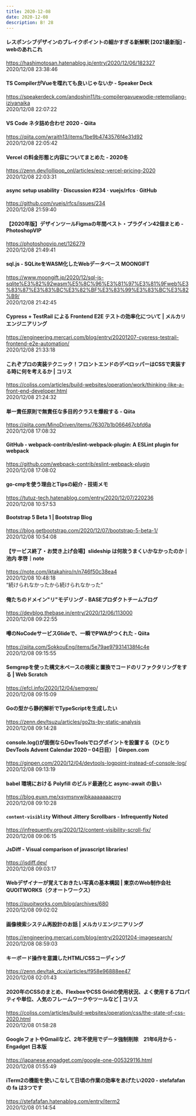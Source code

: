 ```yaml
---
title: 2020-12-08
date: 2020-12-08
description: B! 28
---
```


#### レスポンシブデザインのブレイクポイントの細かすぎる新解釈 [2021最新版] - webのあれこれ
https://hashimotosan.hatenablog.jp/entry/2020/12/06/182327<br>
2020/12/08 23:38:46<br>


#### TS CompilerがVueを喋れても良いじゃないか - Speaker Deck
https://speakerdeck.com/andoshin11/ts-compilergavuewodie-retemoliang-iziyanaika<br>
2020/12/08 22:07:22<br>


#### VS Code ネタ詰め合わせ 2020 - Qiita
https://qiita.com/wraith13/items/1be9b4743576f4e31d92<br>
2020/12/08 22:05:42<br>


#### Vercel の料金形態と内容についてまとめた - 2020冬
https://zenn.dev/lollipop_onl/articles/eoz-vercel-pricing-2020<br>
2020/12/08 22:03:31<br>


#### async setup usability · Discussion #234 · vuejs/rfcs · GitHub
https://github.com/vuejs/rfcs/issues/234<br>
2020/12/08 21:59:40<br>


#### 【2020年版】デザインツールFigmaの年間ベスト・プラグイン42個まとめ - PhotoshopVIP
https://photoshopvip.net/126279<br>
2020/12/08 21:49:41<br>


#### sql.js - SQLiteをWASM化したWebデータベース MOONGIFT
https://www.moongift.jp/2020/12/sql-js-sqlite%E3%82%92wasm%E5%8C%96%E3%81%97%E3%81%9Fweb%E3%83%87%E3%83%BC%E3%82%BF%E3%83%99%E3%83%BC%E3%82%B9/<br>
2020/12/08 21:42:45<br>


#### Cypress + TestRail による Frontend E2E テストの効率化について | メルカリエンジニアリング
https://engineering.mercari.com/blog/entry/20201207-cypress-testrail-frontend-e2e-automation/<br>
2020/12/08 21:33:18<br>


#### これぞプロの実装テクニック！フロントエンドのデベロッパーはCSSで実装する時に何を考えるか | コリス
https://coliss.com/articles/build-websites/operation/work/thinking-like-a-front-end-developer.html<br>
2020/12/08 21:24:32<br>


#### 単一責任原則で無責任な多目的クラスを爆殺する - Qiita
https://qiita.com/MinoDriven/items/76307b1b066467cbfd6a<br>
2020/12/08 17:08:32<br>


#### GitHub - webpack-contrib/eslint-webpack-plugin: A ESLint plugin for webpack
https://github.com/webpack-contrib/eslint-webpack-plugin<br>
2020/12/08 17:08:02<br>


#### go-cmpを使う理由とTipsの紹介 - 技術メモ
https://tutuz-tech.hatenablog.com/entry/2020/12/07/220236<br>
2020/12/08 10:57:53<br>


#### Bootstrap 5 Beta 1 | Bootstrap Blog
https://blog.getbootstrap.com/2020/12/07/bootstrap-5-beta-1/<br>
2020/12/08 10:54:08<br>


#### 【サービス終了・お焚き上げ会場】slideship は何故うまくいかなかったのか｜池内 孝啓｜note
https://note.com/iktakahiro/n/n746f50c38ea4<br>
2020/12/08 10:48:18<br>
“続けられなかったから続けられなかった”


#### 俺たちのドメイン"リ"モデリング - BASEプロダクトチームブログ
https://devblog.thebase.in/entry/2020/12/06/113000<br>
2020/12/08 09:22:55<br>


#### 噂のNoCodeサービスGlideで、一瞬でPWAがつくれた - Qiita
https://qiita.com/SokkouEng/items/5e79ae979314138f4c4e<br>
2020/12/08 09:15:55<br>


#### Semgrepを使った構文木ベースの検索と置換でコードのリファクタリングをする | Web Scratch
https://efcl.info/2020/12/04/semgrep/<br>
2020/12/08 09:15:09<br>


#### Goの型から静的解析でTypeScriptを生成したい
https://zenn.dev/tsuzu/articles/go2ts-by-static-analysis<br>
2020/12/08 09:14:28<br>


#### console.log()が面倒ならDevToolsでログポイントを設置する（ひとり DevTools Advent Calendar 2020 – 04日目） | Ginpen.com
https://ginpen.com/2020/12/04/devtools-logpoint-instead-of-console-log/<br>
2020/12/08 09:13:19<br>


#### babel 環境における Polyfill のビルド最適化と async-await の扱い
https://blog.euxn.me/xsymsnvwjbkaaaaaaacrrg<br>
2020/12/08 09:10:28<br>


#### `content-visiblity` Without Jittery Scrollbars - Infrequently Noted
https://infrequently.org/2020/12/content-visibility-scroll-fix/<br>
2020/12/08 09:06:15<br>


#### JsDiff - Visual comparison of javascript libraries!
https://jsdiff.dev/<br>
2020/12/08 09:03:17<br>


#### Webデザイナーが覚えておきたい写真の基本構図 | 東京のWeb制作会社QUOITWORKS（クオートワークス）
https://quoitworks.com/blog/archives/680<br>
2020/12/08 09:02:02<br>


#### 画像検索システム再設計のお話 | メルカリエンジニアリング
https://engineering.mercari.com/blog/entry/20201204-imagesearch/<br>
2020/12/08 08:59:03<br>


#### キーボード操作を意識したHTML/CSSコーディング
https://zenn.dev/tak_dcxi/articles/f958e96888ee47<br>
2020/12/08 02:01:43<br>


#### 2020年のCSSのまとめ、FlexboxやCSS Gridの使用状況、よく使用するプロパティや単位、人気のフレームワークやツールなど | コリス
https://coliss.com/articles/build-websites/operation/css/the-state-of-css-2020.html<br>
2020/12/08 01:58:28<br>


#### GoogleフォトやGmailなど、2年不使用でデータ強制削除　21年6月から - Engadget 日本版
https://japanese.engadget.com/google-one-005329116.html<br>
2020/12/08 01:55:49<br>


#### iTerm2の機能を使いこなして日頃の作業の効率をあげたい2020 - stefafafan の fa は3つです
https://stefafafan.hatenablog.com/entry/iterm2<br>
2020/12/08 01:14:54<br>


